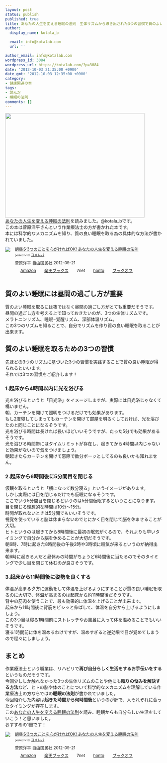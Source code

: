 ```yaml
---
layout: post
status: publish
published: true
title: あなたの人生を変える睡眠の法則　生体リズムから導き出された3つの習慣で質のよい睡眠を！
author:
  display_name: kotala_b

  email: info@kotalab.com
  url: ''

author_email: info@kotalab.com
wordpress_id: 3084
wordpress_url: https://kotalab.com/?p=3084
date: '2012-10-03 21:35:00 +0900'
date_gmt: '2012-10-03 12:35:00 +0900'
category:
- 健康関連の本
tags:
- 読んだ
- 睡眠の法則
comments: []
---
```

<p><a href="https://kotalab.com/wp-content/uploads/suimin_121003.jpg"><img src="https://kotalab.com/wp-content/uploads/suimin_121003.jpg" alt="" title="suimin_121003" width="448" height="336" class="alignnone size-full wp-image-3097" /></a><br />
<a href="https://www.amazon.co.jp/exec/obidos/asin/4426115272/same-22/" rel="nofollow" name="booklink" target="_blank">あなたの人生を変える睡眠の法則</a>を読みました。@kotala_bです。<br />
この本は菅原洋平さんという作業療法士の方が書かれた本です。<br />
本には科学的なメカニズムを知り、質の良い睡眠を取る為の具体的な方法が書かれていました。</p>
<div class="booklink-box" style="text-align:left;padding-bottom:20px;font-size:small;/zoom: 1;overflow: hidden;">
<div class="booklink-image" style="float:left;margin:0 15px 10px 0;"><a href="https://www.amazon.co.jp/exec/obidos/asin/4426115272/same-22/" name="booklink" rel="nofollow" target="_blank"><img src="https://images-fe.ssl-images-amazon.com/images/I/51feGHHQbyL._SL160_.jpg" style="border: none;" /></a></div>
<div class="booklink-info" style="line-height:120%;/zoom: 1;overflow: hidden;">
<div class="booklink-name" style="margin-bottom:10px;line-height:120%"><a href="https://www.amazon.co.jp/exec/obidos/asin/4426115272/same-22/" rel="nofollow" name="booklink" target="_blank">朝昼夕3つのことを心がければOK!  あなたの人生を変える睡眠の法則</a>
<div class="booklink-powered-date" style="font-size:8pt;margin-top:5px;font-family:verdana;line-height:120%">posted with <a href="https://yomereba.com" target="_blank">ヨメレバ</a></div>
</div>
<div class="booklink-detail" style="margin-bottom:5px;">菅原洋平 自由国民社 2012-09-21    </div>
<div class="booklink-link2" style="margin-top:10px;">
<div class="shoplinkamazon" style="display:inline;margin-right:5px;background: url('https://img.yomereba.com/tam_y.gif') 0 0 no-repeat;padding: 2px 0 2px 18px;white-space: nowrap;"><a href="https://www.amazon.co.jp/exec/obidos/asin/4426115272/same-22/" rel="nofollow" target="_blank" title="アマゾン" >Amazon</a></div>
<div class="shoplinkrakuten" style="display:inline;margin-right:5px;background: url('https://img.yomereba.com/tam_y.gif') 0 -50px no-repeat;padding: 2px 0 2px 18px;white-space: nowrap;"><a href="https://hb.afl.rakuten.co.jp/hgc/0fa7afc8.bbfc196a.0fa7afc9.d56c38f1/?pc=http%3A%2F%2Fbooks.rakuten.co.jp%2Frb%2F11917703%2F%3Fscid%3Daf_ich_link_urltxt%26m%3Dhttp%3A%2F%2Fm.rakuten.co.jp%2Fev%2Fbook%2F" rel="nofollow" target="_blank" title="楽天ブックス" >楽天ブックス</a></div>
<div class="shoplinkseven" style="display:inline;margin-right:5px;background: url('https://img.yomereba.com/tam_y.gif') 0 -100px no-repeat;padding: 2px 0 2px 18px;white-space: nowrap;"><span class="removed_link" title="click.linksynergy.com/fs-bin/click?id=d2yYUp776R4&amp;subid=&amp;offerid=197738.1&amp;type=10&amp;tmpid=1787&amp;RD_PARM1=http%253A%252F%252Fwww.7netshopping.jp%252Fbooks%252Fsearch_result%252F%253Fctgy%253Dbooks%2526code%253D4426115272">7net</span></div>
<div class="shoplinkbk1" style="display:inline;margin-right:5px;background: url('https://img.yomereba.com/tam_y.gif') 0 -150px no-repeat;padding: 2px 0 2px 18px;white-space: nowrap;"><a href="https://ck.jp.ap.valuecommerce.com/servlet/referral?sid=2967684&pid=881104827&vc_url=http%3A%2F%2Fhonto.jp%2Fnetstore%2Fsearch_021_104426115272.html%3Fsrchf%3D1%26srchGnrNm%3D1" target="_blank" title="bk1" >honto</a></div>
<div class="shoplinkbookoff" style="display:inline;margin-right:5px;background: url('https://img.yomereba.com/tam_y.gif') 0 -200px no-repeat;padding: 2px 0 2px 18px;white-space: nowrap;"><a href="https://click.linksynergy.com/fs-bin/click?id=d2yYUp776R4&subid=&offerid=169505.1&type=10&tmpid=3677&RD_PARM1=http%253A%252F%252Fwww.bookoffonline.co.jp%252Fdisplay%252FL001%252Cbg%253D12%252Cq%253D9784426115272" rel="nofollow" target="_blank" title="ブックオフオンライン" >ブックオフ</a></div>
</div>
</div>
<div class="booklink-footer" style="clear: left"></div>
</div>
<p><!--more--></p>
<h2>質のよい睡眠には昼間の過ごし方が重要</h2>
<p>質のよい睡眠を取るには夜ではなく昼間の過ごし方がとても重要だそうです。<br />
昼間の過ごし方を考える上で知っておきたいのが、3つの生体リズムです。<br />
メラトニンリズム、睡眠&minus;覚醒リズム、深部体温リズム。<br />
この3つのリズムを知ることで、自分でリズムを作り質の良い睡眠を取ることが出来ます。</p>
<h2>質のよい睡眠を取るための3つの習慣</h2>
<p>先ほどの3つのリズムに基づいた3つの習慣を実践することで質の良い睡眠が得られるといいます。<br />
それでは3つの習慣をご紹介します！</p>
<h3>1.起床から4時間以内に光を浴びる</h3>
<p>光を浴びるというと「日光浴」をイメージしますが、実際には日光浴じゃなくて構いません。<br />
朝、カーテンを開けて照明をつけるだけでも効果があります。<br />
もし2度寝してしまってもカーテンを開けて部屋を明るくしておけば、光を浴びたのと同じことになるそうです。<br />
光を浴びる時間は長ければ長いほどいいそうですが、たった5分でも効果があるそうです。<br />
光を浴びる時間帯にはタイムリミットが存在し、起きてから4時間以内じゃないと効果がないので気をつけましょう。<br />
朝起きたらカーテンを開けて窓際で数分ボーッとしてるのも良いかも知れません。</p>
<h3>2.起床から6時間後に5分間目を閉じる</h3>
<p>仮眠を取るというと「横になって数分寝る」というイメージがあります。<br />
しかし実際には目を閉じるだけでも仮眠になるそうです。<br />
ここでいう5分間目を閉じるというのは5分間仮眠するということになります。<br />
目を閉じる理想的な時間は10分〜15分。<br />
時間が取れないときは5分間でもいいそうです。<br />
視覚を使っていると脳は休まらないのでとにかく目を閉じて脳を休ませることが大切。<br />
ヒトというのは起きてから8時間後に最初の眠気がくるので、それよりも早いタイミングで自分から脳を休めることが大切だそうです。<br />
朝6時、7時に起きた8時間後の午後2時や3時頃に眠気が来るというのが納得出来ます。<br />
朝6時に起きる人だと昼休みの時間がちょうど6時間後に当たるのでそのタイミングで少し目を閉じて休むのが良さそうです。</p>
<h3>3.起床から11時間後に姿勢を良くする</h3>
<p>体温が高まる夕方に運動をして体温を上げるようにすることが質の良い睡眠を取るのに大切で、体温が高まるのは起床から約11時間後だそうです。<br />
背中の筋肉を使うことで、最も効果的に体温を上げることが出来ます。<br />
起床から11時間後に背筋をビシッと伸ばして、体温を自分から上げるようにしましょう。<br />
この3つ目は寝る1時間前にストレッチやお風呂に入って体を温めることでもいいそうです。<br />
寝る1時間前に体を温めるわけですが、温めすぎると逆効果で目が覚めてしまうので程々にしましょう。</p>
<h2>まとめ</h2>
<p>作業療法士という職業は、リハビリで<strong>再び自分らしく生活をするお手伝いをする</strong>というものだそうです。<br />
今回少ししか触れなかった3つの生体リズムのことや他にも<strong>眠りの悩みを解決する方法</strong>など、ヒトの脳や体のことについて科学的なメカニズムを理解している作業療法士の方ならではの<strong>睡眠の法則</strong>が書かれていました。<br />
今回紹介した内容は<strong>起きた時間から何時間後</strong>というのが肝で、人それぞれに合ったタイミングが存在します。<br />
この<a href="https://www.amazon.co.jp/exec/obidos/asin/4426115272/same-22/" rel="nofollow" name="booklink" target="_blank">あなたの人生を変える睡眠の法則</a>を読み、睡眠からも自分らしい生活をしていこう！と思いました。<br />
おすすめの1冊です！</p>
<div class="booklink-box" style="text-align:left;padding-bottom:20px;font-size:small;/zoom: 1;overflow: hidden;">
<div class="booklink-image" style="float:left;margin:0 15px 10px 0;"><a href="https://www.amazon.co.jp/exec/obidos/asin/4426115272/same-22/" name="booklink" rel="nofollow" target="_blank"><img src="https://images-fe.ssl-images-amazon.com/images/I/51feGHHQbyL._SL160_.jpg" style="border: none;" /></a></div>
<div class="booklink-info" style="line-height:120%;/zoom: 1;overflow: hidden;">
<div class="booklink-name" style="margin-bottom:10px;line-height:120%"><a href="https://www.amazon.co.jp/exec/obidos/asin/4426115272/same-22/" rel="nofollow" name="booklink" target="_blank">朝昼夕3つのことを心がければOK!  あなたの人生を変える睡眠の法則</a>
<div class="booklink-powered-date" style="font-size:8pt;margin-top:5px;font-family:verdana;line-height:120%">posted with <a href="https://yomereba.com" target="_blank">ヨメレバ</a></div>
</div>
<div class="booklink-detail" style="margin-bottom:5px;">菅原洋平 自由国民社 2012-09-21    </div>
<div class="booklink-link2" style="margin-top:10px;">
<div class="shoplinkamazon" style="display:inline;margin-right:5px;background: url('https://img.yomereba.com/tam_y.gif') 0 0 no-repeat;padding: 2px 0 2px 18px;white-space: nowrap;"><a href="https://www.amazon.co.jp/exec/obidos/asin/4426115272/same-22/" rel="nofollow" target="_blank" title="アマゾン" >Amazon</a></div>
<div class="shoplinkrakuten" style="display:inline;margin-right:5px;background: url('https://img.yomereba.com/tam_y.gif') 0 -50px no-repeat;padding: 2px 0 2px 18px;white-space: nowrap;"><a href="https://hb.afl.rakuten.co.jp/hgc/0fa7afc8.bbfc196a.0fa7afc9.d56c38f1/?pc=http%3A%2F%2Fbooks.rakuten.co.jp%2Frb%2F11917703%2F%3Fscid%3Daf_ich_link_urltxt%26m%3Dhttp%3A%2F%2Fm.rakuten.co.jp%2Fev%2Fbook%2F" rel="nofollow" target="_blank" title="楽天ブックス" >楽天ブックス</a></div>
<div class="shoplinkseven" style="display:inline;margin-right:5px;background: url('https://img.yomereba.com/tam_y.gif') 0 -100px no-repeat;padding: 2px 0 2px 18px;white-space: nowrap;"><span class="removed_link" title="click.linksynergy.com/fs-bin/click?id=d2yYUp776R4&amp;subid=&amp;offerid=197738.1&amp;type=10&amp;tmpid=1787&amp;RD_PARM1=http%253A%252F%252Fwww.7netshopping.jp%252Fbooks%252Fsearch_result%252F%253Fctgy%253Dbooks%2526code%253D4426115272">7net</span></div>
<div class="shoplinkbk1" style="display:inline;margin-right:5px;background: url('https://img.yomereba.com/tam_y.gif') 0 -150px no-repeat;padding: 2px 0 2px 18px;white-space: nowrap;"><a href="https://ck.jp.ap.valuecommerce.com/servlet/referral?sid=2967684&pid=881104827&vc_url=http%3A%2F%2Fhonto.jp%2Fnetstore%2Fsearch_021_104426115272.html%3Fsrchf%3D1%26srchGnrNm%3D1" target="_blank" title="bk1" >honto</a></div>
<div class="shoplinkbookoff" style="display:inline;margin-right:5px;background: url('https://img.yomereba.com/tam_y.gif') 0 -200px no-repeat;padding: 2px 0 2px 18px;white-space: nowrap;"><a href="https://click.linksynergy.com/fs-bin/click?id=d2yYUp776R4&subid=&offerid=169505.1&type=10&tmpid=3677&RD_PARM1=http%253A%252F%252Fwww.bookoffonline.co.jp%252Fdisplay%252FL001%252Cbg%253D12%252Cq%253D9784426115272" rel="nofollow" target="_blank" title="ブックオフオンライン" >ブックオフ</a></div>
</div>
</div>
<div class="booklink-footer" style="clear: left"></div>
</div>
